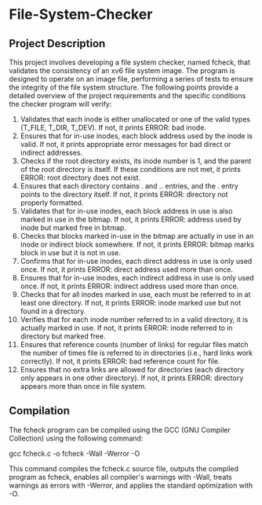 # File-System-Checker

## Project Description
This project involves developing a file system checker, named fcheck, that validates the consistency of an xv6 file system image. The program is designed to operate on an image file, performing a series of tests to ensure the integrity of the file system structure. The following points provide a detailed overview of the project requirements and the specific conditions the checker program will verify:

1. Validates that each inode is either unallocated or one of the valid types (T_FILE, T_DIR, T_DEV). If not, it prints ERROR: bad inode.
2. Ensures that for in-use inodes, each block address used by the inode is valid. If not, it prints appropriate error messages for bad direct or indirect addresses.
3. Checks if the root directory exists, its inode number is 1, and the parent of the root directory is itself. If these conditions are not met, it prints ERROR: root directory does not exist.
4. Ensures that each directory contains . and .. entries, and the . entry points to the directory itself. If not, it prints ERROR: directory not properly formatted.
5. Validates that for in-use inodes, each block address in use is also marked in use in the bitmap. If not, it prints ERROR: address used by inode but marked free in bitmap.
6. Checks that blocks marked in-use in the bitmap are actually in use in an inode or indirect block somewhere. If not, it prints ERROR: bitmap marks block in use but it is not in use.
7. Confirms that for in-use inodes, each direct address in use is only used once. If not, it prints ERROR: direct address used more than once.
8. Ensures that for in-use inodes, each indirect address in use is only used once. If not, it prints ERROR: indirect address used more than once.
9. Checks that for all inodes marked in use, each must be referred to in at least one directory. If not, it prints ERROR: inode marked use but not found in a directory.
10. Verifies that for each inode number referred to in a valid directory, it is actually marked in use. If not, it prints ERROR: inode referred to in directory but marked free.
11. Ensures that reference counts (number of links) for regular files match the number of times file is referred to in directories (i.e., hard links work correctly). If not, it prints ERROR: bad reference count for file.
12. Ensures that no extra links are allowed for directories (each directory only appears in one other directory). If not, it prints ERROR: directory appears more than once in file system.

## Compilation
The fcheck program can be compiled using the GCC (GNU Compiler Collection) using the following command:

gcc fcheck.c -o fcheck -Wall -Werror -O

This command compiles the fcheck.c source file, outputs the compiled program as fcheck, enables all compiler's warnings with -Wall, treats warnings as errors with -Werror, and applies the standard optimization with -O.

